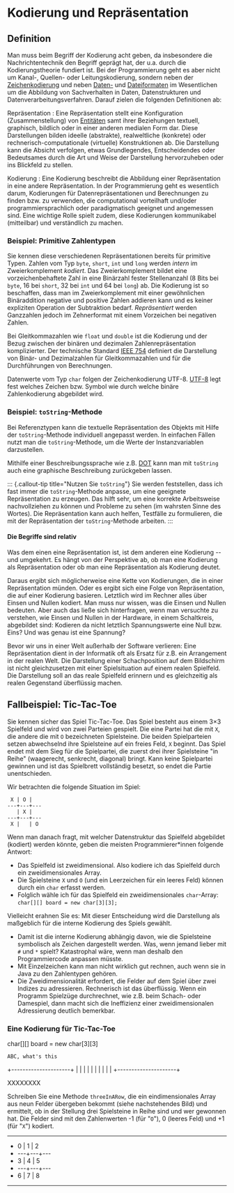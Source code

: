 # Kodierung und Repräsentation

## Definition

Man muss beim Begriff der Kodierung acht geben, da insbesondere die Nachrichtentechnik den Begriff geprägt hat, der u.a. durch die Kodierungstheorie fundiert ist. Bei der Programmierung geht es aber nicht um Kanal-, Quellen- oder Leitungskodierung, sondern neben der [Zeichenkodierung](https://de.wikipedia.org/wiki/Zeichenkodierung) und neben [Daten-](https://de.wikipedia.org/wiki/Datenformat) und [Dateiformaten](https://de.wikipedia.org/wiki/Dateiformat) im Wesentlichen um die Abbildung von Sachverhalten in Daten, Datenstrukturen und Datenverarbeitungsverfahren. Darauf zielen die folgenden Definitionen ab: 

Repräsentation
: Eine Repräsentation stellt eine Konfiguration (Zusammenstellung) von  [Entitäten](https://de.wikipedia.org/wiki/Entit%C3%A4t) samt ihrer Beziehungen textuell, graphisch, bildlich oder in einer anderen medialen Form dar. Diese Darstellungen bilden ideelle (abstrakte), realweltliche (konkrete) oder rechnerisch-computationale (virtuelle) Konstruktionen ab. Die Darstellung kann die Absicht verfolgen, etwas Grundlegendes, Entscheidendes oder Bedeutsames durch die Art und Weise der Darstellung hervorzuheben oder ins Blickfeld zu stellen.

Kodierung
: Eine Kodierung beschreibt die Abbildung einer Repräsentation in eine andere Repräsentation. In der Programmierung geht es wesentlich darum, Kodierungen für Datenrepräsentationen und Berechnungen zu finden bzw. zu verwenden, die computational vorteilhaft und/oder programmiersprachlich oder paradigmatisch geeignet und angemessen sind. Eine wichtige Rolle spielt zudem, diese Kodierungen kommunikabel (mitteilbar) und verständlich zu machen. 

<!--
[Zeichenkodierungen](https://de.wikipedia.org/wiki/Zeichenkodierung) wie [ASCII](https://de.wikipedia.org/wiki/American_Standard_Code_for_Information_Interchange) oder [UTF-8](https://de.wikipedia.org/wiki/UTF-8) und [Daten-](https://de.wikipedia.org/wiki/Datenformat) und [Dateiformate](https://de.wikipedia.org/wiki/Dateiformat) wie [JPEG](https://de.wikipedia.org/wiki/JPEG) für Bilddaten, [MP3](https://de.wikipedia.org/wiki/MP3) für Hördaten oder [JSON](https://de.wikipedia.org/wiki/JavaScript_Object_Notation) für den Datenaustausch sind Beispiele für technische Standards, die Kodierungen von Zeichen, Medien und Daten definieren. Dass z.B. bei JPEG und MP3 verlustbehaftete Datenkompressionen eine Rolle spielen, interessiert Programmiererinnen und Programmierer nur begrenzt.
-->

### Beispiel: Primitive Zahlentypen

Sie kennen diese verschiedenen Repräsentationen bereits für primitive Typen. Zahlen vom Typ `byte`, `short`, `int` und `long` werden _intern_ im Zweierkomplement _kodiert_. Das Zweierkomplement bildet eine vorzeichenbehaftete Zahl in eine Binärzahl fester Stellenanzahl (8 Bits bei `byte`, 16 bei `short`, 32 bei `int` und 64 bei `long`) ab. Die Kodierung ist so beschaffen, dass man im Zweierkomplement mit einer gewöhnlichen Binäraddition negative und positive Zahlen addieren kann und es keiner expliziten Operation der Subtraktion bedarf. _Repräsentiert_ werden Ganzzahlen jedoch im Zehnerformat mit einem Vorzeichen bei negativen Zahlen.

Bei Gleitkommazahlen wie `float` und `double` ist die Kodierung und der Bezug zwischen der binären und dezimalen Zahlenrepräsentation komplizierter. Der technische Standard [IEEE 754](https://de.wikipedia.org/wiki/IEEE_754) definiert die Darstellung von Binär- und Dezimalzahlen für Gleitkommazahlen und für die Durchführungen von Berechnungen.

Datenwerte vom Typ `char` folgen der Zeichenkodierung UTF-8. [UTF-8](https://de.wikipedia.org/wiki/UTF-8) legt fest welches Zeichen bzw. Symbol wie durch welche binäre Zahlenkodierung abgebildet wird.

<!--
```java
jshell> 345 // Außendarstellung
$59 ==> 345

jshell> String.format("%32s", Integer.toBinaryString(345)).replace(' ', '0') // Kodierung
$60 ==> "00000000000000000000000101011001"

jshell> -345
$61 ==> -345

jshell> String.format("%32s", Integer.toBinaryString(-345)).replace(' ', '0')
$62 ==> "11111111111111111111111010100111"
```

Es wäre nicht besonders geschickt, sich von der Darstellung leiten zu lassen und Zahlen intern als Ziffernfolgen von 0 bis 9, also als `char`s zu kodieren. Darunter würde die Recheneffizienz erheblich leiden.
-->

<!--
#### Alles ist Kodierung, alles Repräsentation

Bei den Begriffen der Kodierung und der Repräsentation muss man sorgfältig trennen, was man da genau bezeichnet: Schaut man sich die eine Seite einer Medaille nur mit verschieden "Brillen" an, oder betrachtet man die zwei Seiten einer Medaille?

*Verschiedene Brillen einer Seite*: Ein Rechner kodiert letztlich alles als Einsen und Nullen. Diese Kodierung kann man somit im Binärformat betrachten. Das Hexadezimalsystem und das Oktalsystem sind zwei weitere verbreitete Notationen bzw. Repräsentationen für Binärkodierungen. Das liegt daran, dass das Oktalsystem mit einer Oktalziffer exakt drei Binärstellen erfassst, das Hexadezimalsystem hingegen exakt vier Binärstellen. Mit diesen Zahlensystemen kann man sehr kompakt Binärziffern darstellen bzw. notieren.

Das, was man unter eine Kodierung versteht, ist die Zuordnung einer Interpretation 
-->

<!-- 
https://en.wikipedia.org/wiki/Multiple_representations_(mathematics_education)
-->

### Beispiel: `toString`-Methode

Bei Referenztypen kann die textuelle Repräsentation des Objekts mit Hilfe der `toString`-Methode individuell angepasst werden. In einfachen Fällen nutzt man die `toString`-Methode, um die Werte der Instanzvariablen darzustellen.

Mithilfe einer Beschreibungssprache wie z.B. [DOT](https://de.wikipedia.org/wiki/DOT_(Graphviz)) kann man mit `toString` auch eine graphische Beschreibung zurückgeben lassen.

::: {.callout-tip title="Nutzen Sie `toString`"}
Sie werden feststellen, dass ich fast immer die `toString`-Methode anpasse, um eine geeignete Repräsentation zu erzeugen. Das hilft sehr, um eine korrekte Arbeitsweise nachvollziehen zu können und Probleme zu sehen (im wahrsten Sinne des Wortes). Die Repräsentation kann auch helfen, Testfälle zu formulieren, die mit der Repräsentation der `toString`-Methode arbeiten.
:::

#### Die Begriffe sind relativ

Was dem einen eine Repräsentation ist, ist dem anderen eine Kodierung -- und umgekehrt. Es hängt von der Perspektive ab, ob man eine Kodierung als Repräsentation oder ob man eine Repräsentation als Kodierung deutet.

Daraus ergibt sich möglicherweise eine Kette von Kodierungen, die in einer Repräsentation münden. Oder es ergibt sich eine Folge von Repräsentation, die auf einer Kodierung basieren. Letztlich wird im Rechner alles über Einsen und Nullen kodiert. Man muss nur wissen, was die Einsen und Nullen bedeuten. Aber auch das ließe sich hinterfragen, wenn man versuchte zu verstehen, wie Einsen und Nullen in der Hardware, in einem Schaltkreis, abgebildet sind: Kodieren da nicht letztlich Spannungswerte eine Null bzw. Eins? Und was genau ist eine Spannung?

<!--
Ein Beispiel: Ein Spielfeld im Schach (8x8 Felder) wird kodiert durch die Angabe der Koordinaten aus einem Kleinbuchstaben (Spalte) und Zahl (Reihe) dargestellt (repräsentiert), etwa "e2". Der Buchstabe werde intern durch ein `char`, die Ziffern durch einen `int` repräsentiert bzw. kodiert. Intern wird ein Einzelzeichen als Zahl gemäß der UTF8-Kodierung (ein Kodierungsformat für internationale Zeichensätze) und eine Zahl binär im Zweierkomplement kodiert.
-->

Bevor wir uns in einer Welt außerhalb der Software verlieren:
Eine Repräsentation dient in der Informatik oft als Ersatz für z.B. ein Arrangement in der realen Welt. Die Darstellung einer Schachposition auf dem Bildschirm ist nicht gleichzusetzen mit einer Spielsituation auf einem realen Spielfeld. Die Darstellung soll an das reale Spielfeld erinnern und es gleichzeitig als realen Gegenstand überflüssig machen. 

## Fallbeispiel: Tic-Tac-Toe

Sie kennen sicher das Spiel Tic-Tac-Toe. Das Spiel besteht aus einem 3×3 Spielfeld und wird von zwei Parteien gespielt. Die eine Partei hat die mit `X`, die andere die mit `O` bezeichneten Spielsteine. Die beiden Spielparteien setzen abwechselnd ihre Spielsteine auf ein freies Feld, `X` beginnt. Das Spiel endet mit dem Sieg für die Spielpartei, die zuerst drei ihrer Spielsteine "in Reihe" (waagerecht, senkrecht, diagonal) bringt. Kann keine Spielpartei gewinnen und ist das Spielbrett vollständig besetzt, so endet die Partie unentschieden.

Wir betrachten die folgende Situation im Spiel:

```
 X | O |    
---+---+--- 
   | X |
---+---+--- 
 X |   | O
```

Wenn man danach fragt, mit welcher Datenstruktur das Spielfeld abgebildet (kodiert) werden könnte, geben die meisten Programmierer*innen folgende Antwort:

* Das Spielfeld ist zweidimensional. Also kodiere ich das Spielfeld durch ein zweidimensionales Array.
* Die Spielsteine `X` und `O` (und ein Leerzeichen für ein leeres Feld) können durch ein `char` erfasst werden.
* Folglich wähle ich für das Spielfeld ein zweidimensionales `char`-Array: `char[][] board = new char[3][3];`

Vielleicht erahnen Sie es: Mit dieser Entscheidung wird die Darstellung als maßgeblich für die interne Kodierung des Spiels gewählt.

* Damit ist die interne Kodierung abhängig davon, wie die Spielsteine symbolisch als Zeichen dargestellt werden. Was, wenn jemand lieber mit `#` und `*` spielt? Katastrophal wäre, wenn man deshalb den Programmiercode anpassen müsste.
* Mit Einzelzeichen kann man nicht wirklich gut rechnen, auch wenn sie in Java zu den Zahlentypen gehören.
* Die Zweidimensionalität erfordert, die Felder auf dem Spiel über zwei Indizes zu adressieren. Rechnerisch ist das überflüssig. Wenn ein Programm Spielzüge durchrechnet, wie z.B. beim Schach- oder Damespiel, dann macht sich die Ineffizienz einer zweidimensionalen Adressierung deutlich bemerkbar.

### Eine Kodierung für Tic-Tac-Toe

char[][] board = new char[3][3]

                       
    ABC, what's this   
+---------------------+
|                     |
|                     |
|                     |
|                     |
|                     |
+---------------------+


XXXXXXXX



Schreiben Sie eine Methode `threeInARow`, die ein eindimensionales Array aus neun Felder übergeben bekommt (siehe nachstehendes Bild) und ermittelt, ob in der Stellung drei Spielsteine in Reihe sind und wer gewonnen hat. Die Felder sind mit den Zahlenwerten -1 (für "`O`"), 0 (leeres Feld) und +1 (für "`X`") kodiert.

***************
*  0 | 1 | 2
* ---+---+---
*  3 | 4 | 5
* ---+---+---
*  6 | 7 | 8
***************


